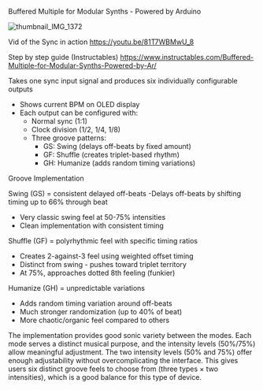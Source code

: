 Buffered Multiple for Modular Synths - Powered by Arduino


![thumbnail_IMG_1372](https://github.com/user-attachments/assets/db6cac9d-b04d-4177-9726-467bc478f5b3)

Vid of the Sync in action
https://youtu.be/81T7WBMwU_8


Step by step guide (Instructables)
https://www.instructables.com/Buffered-Multiple-for-Modular-Synths-Powered-by-Ar/


Takes one sync input signal and produces six individually configurable outputs
 - Shows current BPM on OLED display
 - Each output can be configured with:
      - Normal sync (1:1)
      - Clock division (1/2, 1/4, 1/8)
      - Three groove patterns:
          - GS: Swing (delays off-beats by fixed amount)
          - GF: Shuffle (creates triplet-based rhythm)
          - GH: Humanize (adds random timing variations)



Groove Implementation 

Swing (GS) = consistent delayed off-beats
 -Delays off-beats by shifting timing up to 66% through beat
- Very classic swing feel at 50-75% intensities
- Clean implementation with consistent timing



Shuffle (GF) = polyrhythmic feel with specific timing ratios
- Creates 2-against-3 feel using weighted offset timing
- Distinct from swing - pushes toward triplet territory
- At 75%, approaches dotted 8th feeling (funkier)



Humanize (GH) = unpredictable variations
- Adds random timing variation around off-beats
- Much stronger randomization (up to 40% of beat)
- More chaotic/organic feel compared to others



The implementation provides good sonic variety between the modes. Each mode serves a distinct musical purpose, and the intensity levels (50%/75%) allow meaningful adjustment.
The two intensity levels (50% and 75%) offer enough adjustability without overcomplicating the interface. This gives users six distinct groove feels to choose from (three types × two intensities), which is a good balance for this type of device.
